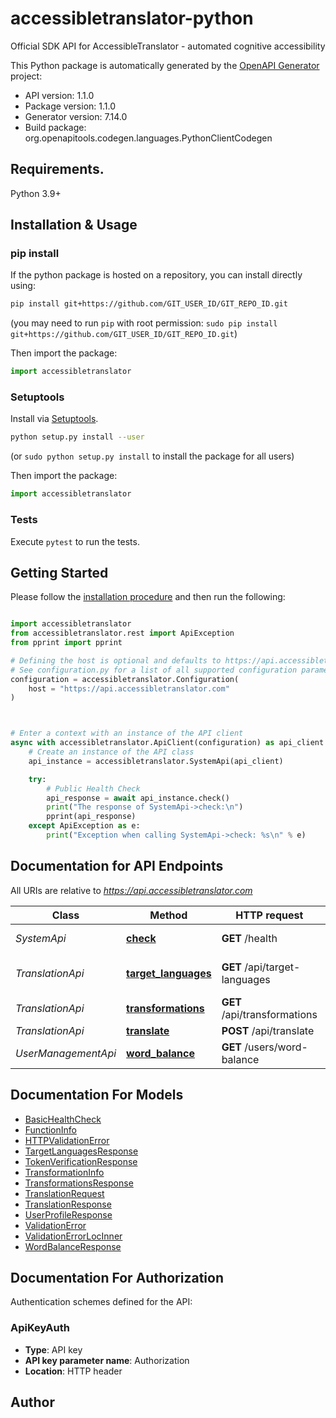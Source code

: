 # accessibletranslator-python
Official SDK API for AccessibleTranslator - automated cognitive accessibility

This Python package is automatically generated by the [OpenAPI Generator](https://openapi-generator.tech) project:

- API version: 1.1.0
- Package version: 1.1.0
- Generator version: 7.14.0
- Build package: org.openapitools.codegen.languages.PythonClientCodegen

## Requirements.

Python 3.9+

## Installation & Usage
### pip install

If the python package is hosted on a repository, you can install directly using:

```sh
pip install git+https://github.com/GIT_USER_ID/GIT_REPO_ID.git
```
(you may need to run `pip` with root permission: `sudo pip install git+https://github.com/GIT_USER_ID/GIT_REPO_ID.git`)

Then import the package:
```python
import accessibletranslator
```

### Setuptools

Install via [Setuptools](http://pypi.python.org/pypi/setuptools).

```sh
python setup.py install --user
```
(or `sudo python setup.py install` to install the package for all users)

Then import the package:
```python
import accessibletranslator
```

### Tests

Execute `pytest` to run the tests.

## Getting Started

Please follow the [installation procedure](#installation--usage) and then run the following:

```python

import accessibletranslator
from accessibletranslator.rest import ApiException
from pprint import pprint

# Defining the host is optional and defaults to https://api.accessibletranslator.com
# See configuration.py for a list of all supported configuration parameters.
configuration = accessibletranslator.Configuration(
    host = "https://api.accessibletranslator.com"
)



# Enter a context with an instance of the API client
async with accessibletranslator.ApiClient(configuration) as api_client:
    # Create an instance of the API class
    api_instance = accessibletranslator.SystemApi(api_client)

    try:
        # Public Health Check
        api_response = await api_instance.check()
        print("The response of SystemApi->check:\n")
        pprint(api_response)
    except ApiException as e:
        print("Exception when calling SystemApi->check: %s\n" % e)

```

## Documentation for API Endpoints

All URIs are relative to *https://api.accessibletranslator.com*

Class | Method | HTTP request | Description
------------ | ------------- | ------------- | -------------
*SystemApi* | [**check**](docs/SystemApi.md#check) | **GET** /health | Public Health Check
*TranslationApi* | [**target_languages**](docs/TranslationApi.md#target_languages) | **GET** /api/target-languages | Get Available Target Languages
*TranslationApi* | [**transformations**](docs/TranslationApi.md#transformations) | **GET** /api/transformations | Get Available Transformations
*TranslationApi* | [**translate**](docs/TranslationApi.md#translate) | **POST** /api/translate | Translate Text
*UserManagementApi* | [**word_balance**](docs/UserManagementApi.md#word_balance) | **GET** /users/word-balance | Get Word Balance


## Documentation For Models

 - [BasicHealthCheck](docs/BasicHealthCheck.md)
 - [FunctionInfo](docs/FunctionInfo.md)
 - [HTTPValidationError](docs/HTTPValidationError.md)
 - [TargetLanguagesResponse](docs/TargetLanguagesResponse.md)
 - [TokenVerificationResponse](docs/TokenVerificationResponse.md)
 - [TransformationInfo](docs/TransformationInfo.md)
 - [TransformationsResponse](docs/TransformationsResponse.md)
 - [TranslationRequest](docs/TranslationRequest.md)
 - [TranslationResponse](docs/TranslationResponse.md)
 - [UserProfileResponse](docs/UserProfileResponse.md)
 - [ValidationError](docs/ValidationError.md)
 - [ValidationErrorLocInner](docs/ValidationErrorLocInner.md)
 - [WordBalanceResponse](docs/WordBalanceResponse.md)


<a id="documentation-for-authorization"></a>
## Documentation For Authorization


Authentication schemes defined for the API:
<a id="ApiKeyAuth"></a>
### ApiKeyAuth

- **Type**: API key
- **API key parameter name**: Authorization
- **Location**: HTTP header


## Author




